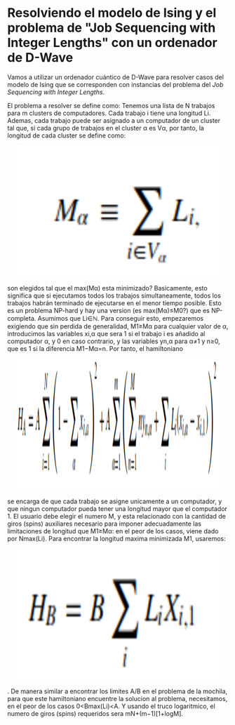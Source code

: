 # Resolviendo el modelo de Ising y el problema de "Job Sequencing with Integer Lengths" con un ordenador de D-Wave
Vamos a utilizar un ordenador cuántico de D-Wave para resolver casos del modelo de Ising que se corresponden con instancias del problema del *Job Sequencing with Integer Lengths*. 

El problema a resolver se define como: Tenemos una lista de N trabajos para m clusters de computadores. Cada trabajo i tiene una longitud Li. Ademas, cada trabajo puede ser asignado a un computador de un cluster tal que, si cada grupo de trabajos en el cluster α es Vα, por tanto, la longitud de cada cluster se define como: 

<p align="center">
  <img width="460" height="300" src="https://raw.githubusercontent.com/rubenuno/Jobsequencing-QC/master/images/image1.png">
</p>

son elegidos tal que el max(Mα) esta minimizado? Basicamente, esto significa que si ejecutamos todos los trabajos simultaneamente, todos los trabajos habrán terminado de ejecutarse en el menor tiempo posible. Esto es un problema NP-hard y hay una version (es max(Mα)≤M0?) que es NP-completa. Asumimos que Li∈ℕ. Para conseguir esto, empezaremos exigiendo que sin perdida de generalidad, M1≥Mα para cualquier valor de α, introducimos las variables xi,α que sera 1 si el trabajo i es añadido al computador α, y 0 en caso contrario, y las variables yn,α para α≠1 y n≥0, que es 1 si la diferencia M1−Mα=n. Por tanto, el hamiltoniano

<p align="center">
  <img width="460" height="300" src="https://raw.githubusercontent.com/rubenuno/Jobsequencing-QC/master/images/image2.png">
</p>

se encarga de que cada trabajo se asigne unicamente a un computador, y que ningun computador pueda tener una longitud mayor que el computador 1. El usuario debe elegir el numero M, y esta relacionado con la cantidad de giros (spins) auxiliares necesario para imponer adecuadamente las limitaciones de longitud que M1≥Mα: en el peor de los casos, viene dado por Nmax(Li). Para encontrar la longitud maxima minimizada M1, usaremos: 

<p align="center">
  <img width="460" height="300" src="https://raw.githubusercontent.com/rubenuno/Jobsequencing-QC/master/images/image3.png">
</p>

. De manera similar a encontrar los limites A/B en el problema de la mochila, para que este hamiltoniano encuentre la solucion al problema, necesitamos, en el peor de los casos 0<Bmax(Li)<A. Y usando el truco logaritmico, el numero de giros (spins) requeridos sera mN+(m−1)[1+logM].